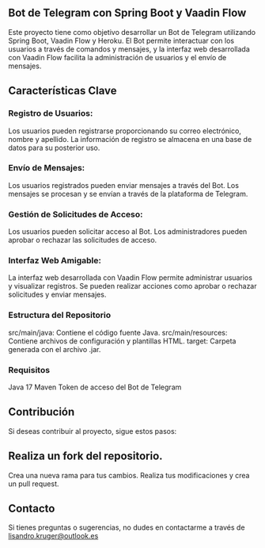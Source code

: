 ## Bot de Telegram con Spring Boot y Vaadin Flow
Este proyecto tiene como objetivo desarrollar un Bot de Telegram utilizando Spring Boot, Vaadin Flow y Heroku. El Bot permite interactuar con los usuarios a través de comandos y mensajes, y la interfaz web desarrollada con Vaadin Flow facilita la administración de usuarios y el envío de mensajes.

## Características Clave

### Registro de Usuarios:
Los usuarios pueden registrarse proporcionando su correo electrónico, nombre y apellido.
La información de registro se almacena en una base de datos para su posterior uso.

### Envío de Mensajes:
Los usuarios registrados pueden enviar mensajes a través del Bot.
Los mensajes se procesan y se envían a través de la plataforma de Telegram.

### Gestión de Solicitudes de Acceso:
Los usuarios pueden solicitar acceso al Bot.
Los administradores pueden aprobar o rechazar las solicitudes de acceso.

### Interfaz Web Amigable:
La interfaz web desarrollada con Vaadin Flow permite administrar usuarios y visualizar registros.
Se pueden realizar acciones como aprobar o rechazar solicitudes y enviar mensajes.

### Estructura del Repositorio
src/main/java: Contiene el código fuente Java.
src/main/resources: Contiene archivos de configuración y plantillas HTML.
target: Carpeta generada con el archivo .jar.

### Requisitos
Java 17
Maven
Token de acceso del Bot de Telegram

## Contribución
Si deseas contribuir al proyecto, sigue estos pasos:

## Realiza un fork del repositorio.
Crea una nueva rama para tus cambios.
Realiza tus modificaciones y crea un pull request.

## Contacto
Si tienes preguntas o sugerencias, no dudes en contactarme a través de lisandro.kruger@outlook.es
